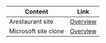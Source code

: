 |  Content             |  Link                                                 |
| -------------------- | ----------------------------------------------------- |
| Arestaurant site     |   [Overview](https://mellow-flower.netlify.app/) |
| Microsoft site clone | [Overview](https://ks-micros0ft-cl0ne.netlify.app/)   |



